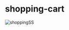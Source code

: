# shopping-cart

![shoppingSS](https://github.com/rmdbarbosa/shopping-cart/assets/69510537/3618ca96-8111-4693-842a-7218c8958923)
